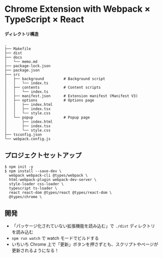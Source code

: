 # Chrome Extension with Webpack × TypeScript × React

#### ディレクトリ構造

```
.
├── Makefile
├── dist
├── docs
│   └── memo.md
├── package-lock.json
├── package.json
├── src
│   ├── background         # Background script
│   │   └── index.ts
│   ├── contents           # Content scripts
│   │   └── index.ts
│   ├── manifest.json      # Extension manifest (Manifest V3)
│   ├── options            # Options page
│   │   ├── index.html
│   │   ├── index.tsx
│   │   └── style.css
│   └── popup              # Popup page
│       ├── index.html
│       ├── index.tsx
│       └── style.css
├── tsconfig.json
└── webpack.config.js
```

## プロジェクトセットアップ

```shell
$ npm init -y
$ npm install --save-dev \
  webpack webpack-cli @types/webpack \
  html-webpack-plugin webpack-dev-server \
  style-loader css-loader \
  typescript ts-loader \
  react react-dom @types/react @types/react-dom \
  @types/chrome \
```


## 開発

- 「パッケージ化されていない拡張機能を読み込む」で `./dist` ディレクトリを読み込む
- `npm run watch` で watch モードでビルドする
- いちいち Chrome 上で「更新」ボタンを押さずとも、スクリプトやページが更新されるようになる！
